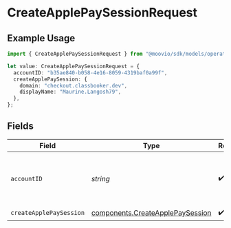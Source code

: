 # CreateApplePaySessionRequest

## Example Usage

```typescript
import { CreateApplePaySessionRequest } from "@moovio/sdk/models/operations";

let value: CreateApplePaySessionRequest = {
  accountID: "b35ae840-b058-4e16-8059-4319baf0a99f",
  createApplePaySession: {
    domain: "checkout.classbooker.dev",
    displayName: "Maurine.Langosh79",
  },
};
```

## Fields

| Field                                                                                | Type                                                                                 | Required                                                                             | Description                                                                          |
| ------------------------------------------------------------------------------------ | ------------------------------------------------------------------------------------ | ------------------------------------------------------------------------------------ | ------------------------------------------------------------------------------------ |
| `accountID`                                                                          | *string*                                                                             | :heavy_check_mark:                                                                   | ID of the Moov account representing the merchant.                                    |
| `createApplePaySession`                                                              | [components.CreateApplePaySession](../../models/components/createapplepaysession.md) | :heavy_check_mark:                                                                   | N/A                                                                                  |